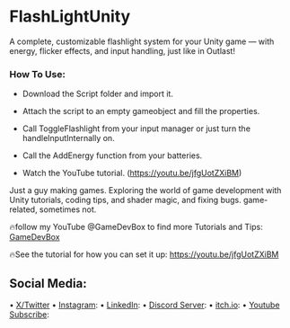 # FlashLightUnity
A complete, customizable flashlight system for your Unity game — with energy, flicker effects, and input handling, just like in Outlast!

### How To Use:
- Download the Script folder and import it.

- Attach the script to an empty gameobject and fill the properties.

- Call ToggleFlashlight from your input manager or just turn the handleInputInternally on.

- Call the AddEnergy function from your batteries.

- Watch the YouTube tutorial. (https://youtu.be/jfgUotZXiBM)

Just a guy making games.
Exploring the world of game development with Unity tutorials, coding tips, and shader magic, and fixing bugs.
game-related, sometimes not.


🔥follow my YouTube @GameDevBox to find more Tutorials and Tips: [GameDevBox](https://www.youtube.com/@GameDevBox)

🔥See the tutorial for how you can set it up: https://youtu.be/jfgUotZXiBM

## Social Media: 
• [X/Twitter](https://x.com/ArianKhatiban)
• [Instagram](https://www.instagram.com/arian.khatiban):
• [LinkedIn](https://www.linkedin.com/in/arian-khatiban-49b30017a/):
• [Discord Server](https://discord.gg/8hpGqBgXmz):
• [itch.io](https://cloudtears.itch.io/):
• [Youtube Subscribe](https://www.youtube.com/channel/UCgXs2PTiL19Rv1qOn1SI7XQ?sub_confirmation=1):



